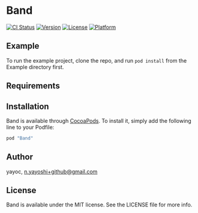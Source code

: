 # Band

[![CI Status](http://img.shields.io/travis/yayoc/Band.svg?style=flat)](https://travis-ci.org/yayoc/Band)
[![Version](https://img.shields.io/cocoapods/v/Band.svg?style=flat)](http://cocoapods.org/pods/Band)
[![License](https://img.shields.io/cocoapods/l/Band.svg?style=flat)](http://cocoapods.org/pods/Band)
[![Platform](https://img.shields.io/cocoapods/p/Band.svg?style=flat)](http://cocoapods.org/pods/Band)

## Example

To run the example project, clone the repo, and run `pod install` from the Example directory first.

## Requirements

## Installation

Band is available through [CocoaPods](http://cocoapods.org). To install
it, simply add the following line to your Podfile:

```ruby
pod "Band"
```

## Author

yayoc, n.yayoshi+github@gmail.com

## License

Band is available under the MIT license. See the LICENSE file for more info.
